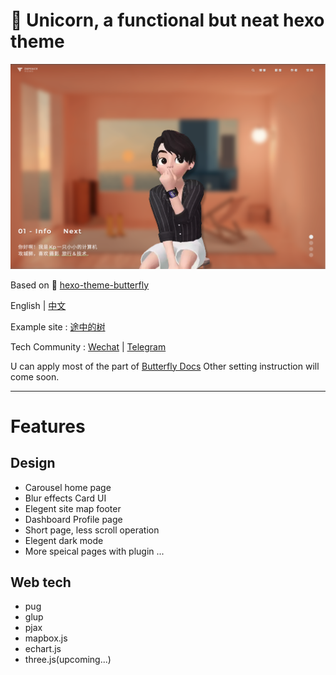 # 🦄️ Unicorn, a functional but neat hexo theme

![](/source/img/example.png)

Based on 🦋 [hexo-theme-butterfly](https://github.com/jerryc127/hexo-theme-butterfly)

English | [中文](README.md)

Example site : [途中的树](https://zkpeace.com/blog-cn/home)

Tech Community : [Wechat](https://img-1253324855.cos.ap-chengdu.myqcloud.com/Myweb_COS_2.0/img/wechatcode.jpg) | [Telegram](https://t.me/kpzhang) 

U can apply most of the part of [Butterfly Docs](https://butterfly.js.org/posts/21cfbf15/)
Other setting instruction will come soon.

---
# Features

## Design

- Carousel home page
- Blur effects Card UI
- Elegent site map footer
- Dashboard Profile page
- Short page, less scroll operation
- Elegent dark mode
- More speical pages with plugin ...

## Web tech

- pug
- glup
- pjax
- mapbox.js
- echart.js
- three.js(upcoming...)




